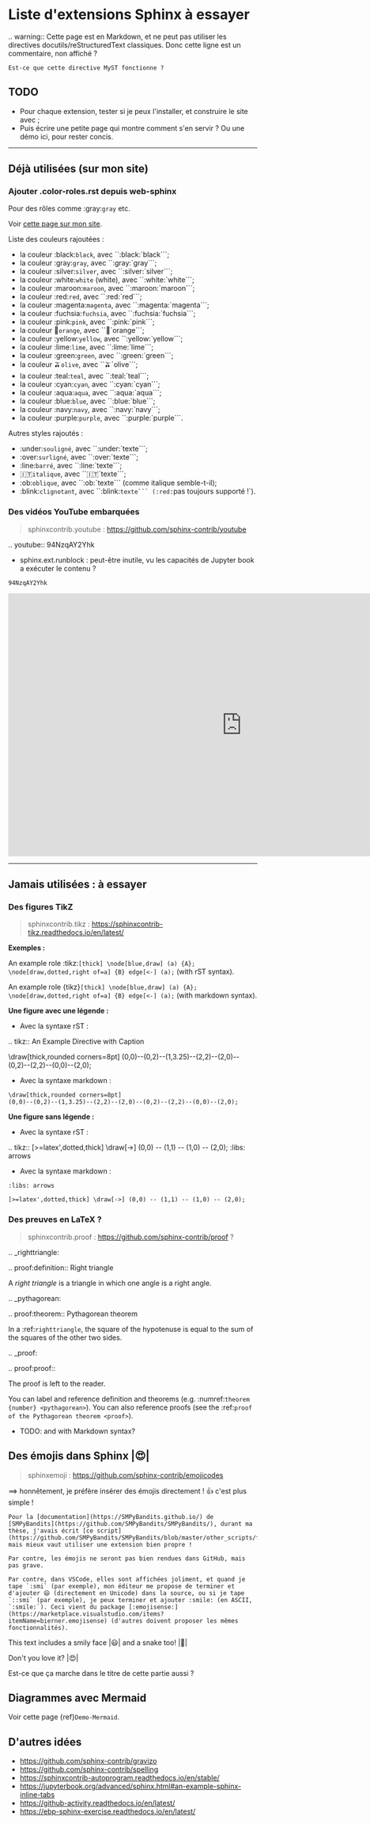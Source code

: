 # Liste d'extensions Sphinx à essayer

.. warning:: Cette page est en Markdown, et ne peut pas utiliser les directives docutils/reStructuredText classiques. Donc cette ligne est un commentaire, non affiché ?

```{warning}
Est-ce que cette directive MyST fonctionne ?
```

## TODO
- Pour chaque extension, tester si je peux l'installer, et construire le site avec ;
- Puis écrire une petite page qui montre comment s'en servir ? Ou une démo ici, pour rester concis.

----

## Déjà utilisées (sur mon site)

### Ajouter .color-roles.rst depuis web-sphinx
Pour des rôles comme :gray:`gray` etc.

Voir [cette page sur mon site](https://perso.crans.org/besson/avoir.html#quelques-idees-ou-demos).

Liste des couleurs rajoutées :

* la couleur :black:`black`, avec ``:black:`black```;
* la couleur :gray:`gray`, avec ``:gray:`gray```;
* la couleur :silver:`silver`, avec ``:silver:`silver```;
* la couleur :white:`white` (white), avec ``:white:`white```;
* la couleur :maroon:`maroon`, avec ``:maroon:`maroon```;
* la couleur :red:`red`, avec ``:red:`red```;
* la couleur :magenta:`magenta`, avec ``:magenta:`magenta```;
* la couleur :fuchsia:`fuchsia`, avec ``:fuchsia:`fuchsia```;
* la couleur :pink:`pink`, avec ``:pink:`pink```;
* la couleur :orange:`orange`, avec ``:orange:`orange```;
* la couleur :yellow:`yellow`, avec ``:yellow:`yellow```;
* la couleur :lime:`lime`, avec ``:lime:`lime```;
* la couleur :green:`green`, avec ``:green:`green```;
* la couleur :olive:`olive`, avec ``:olive:`olive```;
* la couleur :teal:`teal`, avec ``:teal:`teal```;
* la couleur :cyan:`cyan`, avec ``:cyan:`cyan```;
* la couleur :aqua:`aqua`, avec ``:aqua:`aqua```;
* la couleur :blue:`blue`, avec ``:blue:`blue```;
* la couleur :navy:`navy`, avec ``:navy:`navy```;
* la couleur :purple:`purple`, avec ``:purple:`purple```.

Autres styles rajoutés :

- :under:`souligné`, avec ``:under:`texte```;
- :over:`surligné`, avec ``:over:`texte```;
- :line:`barré`, avec ``:line:`texte```;
- :it:`italique`, avec ``:it:`texte```;
- :ob:`oblique`, avec ``:ob:`texte``` (comme italique semble-t-il);
- :blink:`clignotant`, avec ``:blink:`texte``` (:red:`pas toujours supporté !`).

### Des vidéos YouTube embarquées
> sphinxcontrib.youtube  : https://github.com/sphinx-contrib/youtube

.. youtube:: 94NzqAY2Yhk

- sphinx.ext.runblock : peut-être inutile, vu les capacités de Jupyter book a exécuter le contenu ?

```{youtube}
94NzqAY2Yhk
```

<iframe width="944" height="531" src="https://www.youtube.com/embed/94NzqAY2Yhk" frameborder="0" allow="accelerometer; autoplay; clipboard-write; encrypted-media; gyroscope; picture-in-picture" allowfullscreen></iframe>

----

## Jamais utilisées : à essayer

### Des figures TikZ
> sphinxcontrib.tikz     : https://sphinxcontrib-tikz.readthedocs.io/en/latest/

**Exemples :**

An example role :tikz:`[thick] \node[blue,draw] (a) {A};
\node[draw,dotted,right of=a] {B} edge[<-] (a);` (with rST syntax).

An example role {tikz}`[thick] \node[blue,draw] (a) {A};
\node[draw,dotted,right of=a] {B} edge[<-] (a);` (with markdown syntax).

**Une figure avec une légende :**

- Avec la syntaxe rST :

.. tikz:: An Example Directive with Caption

   \draw[thick,rounded corners=8pt]
   (0,0)--(0,2)--(1,3.25)--(2,2)--(2,0)--(0,2)--(2,2)--(0,0)--(2,0);

- Avec la syntaxe markdown :

```{tikz} An Example Directive with Caption
\draw[thick,rounded corners=8pt]
(0,0)--(0,2)--(1,3.25)--(2,2)--(2,0)--(0,2)--(2,2)--(0,0)--(2,0);
```


**Une figure sans légende :**

- Avec la syntaxe rST :

.. tikz:: [>=latex',dotted,thick] \draw[->] (0,0) -- (1,1) -- (1,0)
   -- (2,0);
   :libs: arrows

- Avec la syntaxe markdown :

```{tikz}
:libs: arrows

[>=latex',dotted,thick] \draw[->] (0,0) -- (1,1) -- (1,0) -- (2,0);
```

### Des preuves en LaTeX ?
> sphinxcontrib.proof    : https://github.com/sphinx-contrib/proof ?

.. _righttriangle:

.. proof:definition:: Right triangle

   A *right triangle* is a triangle in which one angle is a right angle.

.. _pythagorean:

.. proof:theorem:: Pythagorean theorem

   In a :ref:`righttriangle`, the square of the hypotenuse is equal to the sum of the squares of the other two sides.

.. _proof:

.. proof:proof::

   The proof is left to the reader.

You can label and reference definition and theorems (e.g. :numref:`theorem {number} <pythagorean>`). You can also reference proofs (see the :ref:`proof of the Pythagorean theorem <proof>`).

- TODO: and with Markdown syntax?


## Des émojis dans Sphinx |:heart_eyes:|

> sphinxemoji       : https://github.com/sphinx-contrib/emojicodes

==> honnêtement, je préfère insérer des émojis directement ! 👍 c'est plus simple !

```{note}
Pour la [documentation](https://SMPyBandits.github.io/) de [SMPyBandits](https://github.com/SMPyBandits/SMPyBandits/), durant ma thèse, j'avais écrit [ce script](https://github.com/SMPyBandits/SMPyBandits/blob/master/other_scripts/fixes_html_in_doc.sh), mais mieux vaut utiliser une extension bien propre !

Par contre, les émojis ne seront pas bien rendues dans GitHub, mais pas grave.

Par contre, dans VSCode, elles sont affichées joliment, et quand je tape `:smi` (par exemple), mon éditeur me propose de terminer et d'ajouter 😄 (directement en Unicode) dans la source, ou si je tape `::smi` (par exemple), je peux terminer et ajouter :smile: (en ASCII, `:smile:`). Ceci vient du package [:emojisense:](https://marketplace.visualstudio.com/items?itemName=bierner.emojisense) (d'autres doivent proposer les mêmes fonctionnalités).
```

This text includes a smily face |:smiley:| and a snake too! |:snake:|

Don't you love it? |:heart_eyes:|

Est-ce que ça marche dans le titre de cette partie aussi ?

## Diagrammes avec Mermaid

Voir cette page {ref}`Demo-Mermaid`.

## D'autres idées

- <https://github.com/sphinx-contrib/gravizo>
- <https://github.com/sphinx-contrib/spelling>
- <https://sphinxcontrib-autoprogram.readthedocs.io/en/stable/>
- <https://jupyterbook.org/advanced/sphinx.html#an-example-sphinx-inline-tabs>
- <https://github-activity.readthedocs.io/en/latest/>
- <https://ebp-sphinx-exercise.readthedocs.io/en/latest/>

